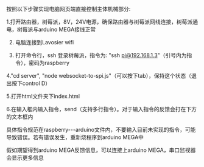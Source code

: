 按照以下步骤实现电脑网页端直接控制主体机械部分:

1.打开路由器，树莓派，8V，24V电源，确保路由器与树莓派网线连接，树莓派通电，树莓派与arduino MEGA接线正常

2. 电脑连接到Lavosier wifi

3. 打开命令行，ssh 登录树莓派，指令为: "ssh pi@192.168.1.3"（引号内为指令），密码为raspberry

4."cd server", "node websocket-to-spi.js"（可以按下tab），保持这个状态（退出按下control D）

5.打开html文件夹下index.html

6.在输入框内输入指令，send（支持多行指令）。对于输入指令的反馈会打在下方的文本框内

具体指令规范在raspberry---arduino文件内，不要输入目前未实现的指令，可能导致错误。若有错误发生，重新烧程序到arduino MEGA中

假如期望得到arduino MEGA反馈信息，可以连接上arduino MEGA，串口监视器会显示更多信息